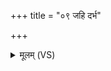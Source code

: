 +++
title = "०९ जहि दर्भ"

+++
<details><summary>मूलम् (VS)</summary>

ज॒हि द॑र्भ स॒पत्ना॑न्मे ज॒हि मे॑ पृतनाय॒तः।  
ज॒हि मे॒ सर्वा॑न्दु॒र्हार्दो॑ ज॒हि मे॑ द्विष॒तो म॑णे ॥
</details>